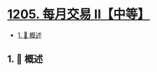 # [1205. 每月交易 II【中等】](https://github.com/Tdahuyou/TNotes.leetcode/tree/main/notes/1205.%20%E6%AF%8F%E6%9C%88%E4%BA%A4%E6%98%93%20II%E3%80%90%E4%B8%AD%E7%AD%89%E3%80%91)

<!-- region:toc -->

- [1. 📝 概述](#1--概述)

<!-- endregion:toc -->

## 1. 📝 概述
